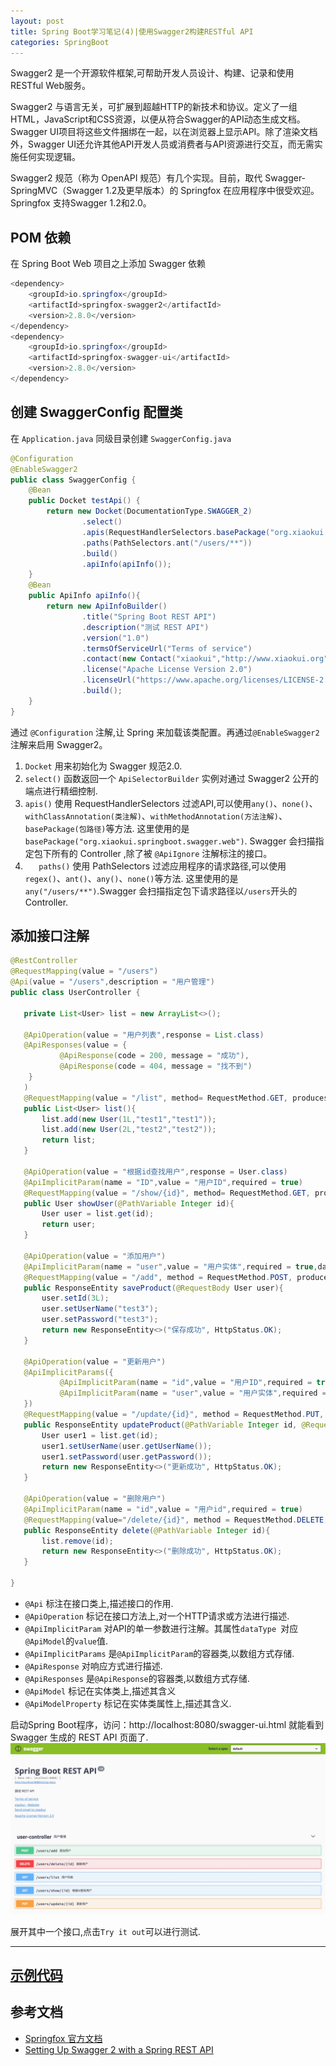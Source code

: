 ```yaml
---
layout: post
title: Spring Boot学习笔记(4)|使用Swagger2构建RESTful API
categories: SpringBoot
---
```


Swagger2 是一个开源软件框架,可帮助开发人员设计、构建、记录和使用RESTful Web服务。

Swagger2 与语言无关，可扩展到超越HTTP的新技术和协议。定义了一组HTML，JavaScript和CSS资源，以便从符合Swagger的API动态生成文档。Swagger UI项目将这些文件捆绑在一起，以在浏览器上显示API。除了渲染文档外，Swagger UI还允许其他API开发人员或消费者与API资源进行交互，而无需实施任何实现逻辑。

Swagger2 规范（称为 OpenAPI 规范）有几个实现。目前，取代 Swagger-SpringMVC（Swagger 1.2及更早版本）的 Springfox 在应用程序中很受欢迎。Springfox 支持Swagger 1.2和2.0。


## POM 依赖
在 Spring Boot Web 项目之上添加 Swagger 依赖
```java
<dependency>
    <groupId>io.springfox</groupId>
    <artifactId>springfox-swagger2</artifactId>
    <version>2.8.0</version>
</dependency>
<dependency>
    <groupId>io.springfox</groupId>
    <artifactId>springfox-swagger-ui</artifactId>
    <version>2.8.0</version>
</dependency>
```
## 创建 SwaggerConfig 配置类
在 ``Application.java`` 同级目录创建 ``SwaggerConfig.java``
```java
@Configuration
@EnableSwagger2
public class SwaggerConfig {
    @Bean
    public Docket testApi() {
        return new Docket(DocumentationType.SWAGGER_2)
                .select()
                .apis(RequestHandlerSelectors.basePackage("org.xiaokui.springboot.swagger.web"))
                .paths(PathSelectors.ant("/users/**"))
                .build()
                .apiInfo(apiInfo());
    }
    @Bean
    public ApiInfo apiInfo(){
        return new ApiInfoBuilder()
                .title("Spring Boot REST API")
                .description("测试 REST API")
                .version("1.0")
                .termsOfServiceUrl("Terms of service")
                .contact(new Contact("xiaokui","http://www.xiaokui.org","xiaokui.cui@gmail.com"))
                .license("Apache License Version 2.0")
                .licenseUrl("https://www.apache.org/licenses/LICENSE-2.0")
                .build();
    }
}
```
通过 ``@Configuration`` 注解,让 Spring 来加载该类配置。再通过``@EnableSwagger2``注解来启用 Swagger2。
1. ``Docket`` 用来初始化为 Swagger 规范2.0.
2. ``select()`` 函数返回一个 ``ApiSelectorBuilder`` 实例对通过 Swagger2 公开的端点进行精细控制.
3.  ``apis()`` 使用 RequestHandlerSelectors 过滤API,可以使用``any()``、``none()``、``withClassAnnotation(类注解)``、``withMethodAnnotation(方法注解)``、``basePackage(包路径)``等方法.
这里使用的是 ``basePackage("org.xiaokui.springboot.swagger.web")``. Swagger 会扫描指定包下所有的 Controller ,除了被 ``@ApiIgnore`` 注解标注的接口。
4. ``	paths()`` 使用 PathSelectors 过滤应用程序的请求路径,可以使用``regex()``、``ant()``、``any()``、``none()``等方法.
这里使用的是``any("/users/**")``.Swagger 会扫描指定包下请求路径以``/users``开头的 Controller.

## 添加接口注解
```java
@RestController
@RequestMapping(value = "/users")
@Api(value = "/users",description = "用户管理")
public class UserController {

   private List<User> list = new ArrayList<>();

   @ApiOperation(value = "用户列表",response = List.class)
   @ApiResponses(value = {
           @ApiResponse(code = 200, message = "成功"),
           @ApiResponse(code = 404, message = "找不到")
    }
   )
   @RequestMapping(value = "/list", method= RequestMethod.GET, produces = "application/json")
   public List<User> list(){
       list.add(new User(1L,"test1","test1"));
       list.add(new User(2L,"test2","test2"));
       return list;
   }

   @ApiOperation(value = "根据id查找用户",response = User.class)
   @ApiImplicitParam(name = "ID",value = "用户ID",required = true)
   @RequestMapping(value = "/show/{id}", method= RequestMethod.GET, produces = "application/json")
   public User showUser(@PathVariable Integer id){
       User user = list.get(id);
       return user;
   }

   @ApiOperation(value = "添加用户")
   @ApiImplicitParam(name = "user",value = "用户实体",required = true,dataType = "user")
   @RequestMapping(value = "/add", method = RequestMethod.POST, produces = "application/json")
   public ResponseEntity saveProduct(@RequestBody User user){
       user.setId(3L);
       user.setUserName("test3");
       user.setPassword("test3");
       return new ResponseEntity<>("保存成功", HttpStatus.OK);
   }

   @ApiOperation(value = "更新用户")
   @ApiImplicitParams({
           @ApiImplicitParam(name = "id",value = "用户ID",required = true),
           @ApiImplicitParam(name = "user",value = "用户实体",required = true,dataType = "user")
   })
   @RequestMapping(value = "/update/{id}", method = RequestMethod.PUT, produces = "application/json")
   public ResponseEntity updateProduct(@PathVariable Integer id, @RequestBody User user){
       User user1 = list.get(id);
       user1.setUserName(user.getUserName());
       user1.setPassword(user.getPassword());
       return new ResponseEntity<>("更新成功", HttpStatus.OK);
   }

   @ApiOperation(value = "删除用户")
   @ApiImplicitParam(name = "id",value = "用户id",required = true)
   @RequestMapping(value="/delete/{id}", method = RequestMethod.DELETE, produces = "application/json")
   public ResponseEntity delete(@PathVariable Integer id){
       list.remove(id);
       return new ResponseEntity<>("删除成功", HttpStatus.OK);
   }

}
```
- ``@Api`` 标注在接口类上,描述接口的作用.
- ``@ApiOperation`` 标记在接口方法上,对一个HTTP请求或方法进行描述.
- ``@ApiImplicitParam`` 对API的单一参数进行注解。其属性``dataType
``对应``@ApiModel``的``value``值.
- ``@ApiImplicitParams`` 是``@ApiImplicitParam``的容器类,以数组方式存储.
- ``@ApiResponse`` 对响应方式进行描述.
- ``@ApiResponses`` 是``@ApiResponse``的容器类,以数组方式存储.
- ``@ApiModel`` 标记在实体类上,描述其含义
- ``@ApiModelProperty`` 标记在实体类属性上,描述其含义.

启动Spring Boot程序，访问：http://localhost:8080/swagger-ui.html 就能看到 Swagger 生成的 REST API 页面了.
![](https://raw.githubusercontent.com/xiaokuicui/xiaokuicui.github.io/master/assets/images/swagger.jpg)

展开其中一个接口,点击``Try it out``可以进行测试.

------
## [示例代码](https://github.com/xiaokuicui/spring-boot-cloud-learning-examples/tree/master/spring-boot-swagger)

## 参考文档

  - [Springfox 官方文档](https://springfox.github.io/springfox/docs/current/)
  - [Setting Up Swagger 2 with a Spring REST API](http://www.baeldung.com/swagger-2-documentation-for-spring-rest-api)
